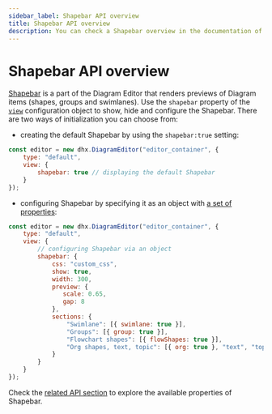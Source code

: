 ```yaml
---
sidebar_label: Shapebar API overview
title: Shapebar API overview 
description: You can check a Shapebar overview in the documentation of the DHTMLX JavaScript Diagram library. Browse developer guides and API reference, try out code examples and live demos, and download a free 30-day evaluation version of DHTMLX Diagram.
---
```


# Shapebar API overview

[Shapebar](/guides/diagram_editor/shapebar/) is a part of the Diagram Editor that renders previews of Diagram items (shapes, groups and swimlanes). Use the `shapebar` property of the [`view`](/api/diagram_editor/editor/config/view_property/) configuration object to show, hide and configure the Shapebar. There are two ways of initialization you can choose from:

- creating the default Shapebar by using the `shapebar:true` setting:

~~~jsx
const editor = new dhx.DiagramEditor("editor_container", {
    type: "default",
    view: {
        shapebar: true // displaying the default Shapebar
    }
});
~~~

- configuring Shapebar by specifying it as an object with [a set of properties](/category/shapebar-properties/):

~~~jsx
const editor = new dhx.DiagramEditor("editor_container", {
    type: "default",
    view: {
        // configuring Shapebar via an object
        shapebar: {
            css: "custom_css",
            show: true,
            width: 300,
            preview: {
               scale: 0.65,
               gap: 8
            },
            sections: {
                "Swimlane": [{ swimlane: true }],
                "Groups": [{ group: true }],   
                "Flowchart shapes": [{ flowShapes: true }],
                "Org shapes, text, topic": [{ org: true }, "text", "topic"]
            }
        }
    }
});
~~~

Check the [related API section](/category/shapebar-properties/) to explore the available properties of Shapebar.
